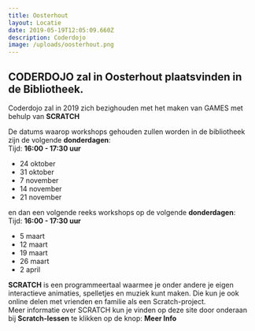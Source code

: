 ```yaml
---
title: Oosterhout
layout: Locatie
date: 2019-05-19T12:05:09.660Z
description: Coderdojo
image: /uploads/oosterhout.png
---
```

## **CODERDOJO** zal in Oosterhout plaatsvinden in de Bibliotheek.

 Coderdojo zal in 2019 zich bezighouden met het maken van GAMES met behulp van **SCRATCH**

De datums waarop workshops gehouden zullen worden in de bibliotheek zijn de volgende **donderdagen**:\
Tijd: **16:00 - 17:30 uur**

* 24 oktober
* 31 oktober
* 7 november
* 14 november
* 21 november

en dan een volgende reeks workshops op de volgende **donderdagen**:\
Tijd: **16:00 - 17:30 uur**

* 5 maart
* 12 maart
* 19 maart
* 26 maart
* 2 april

**SCRATCH** is een programmeertaal waarmee je onder andere je eigen interactieve animaties, spelletjes en muziek kunt maken. Die kun je ook online delen met vrienden en familie als een Scratch-project. \
Meer informatie over SCRATCH kun je vinden op deze site door onderaan bij **Scratch-lessen** te klikken op de knop: **Meer Info**

